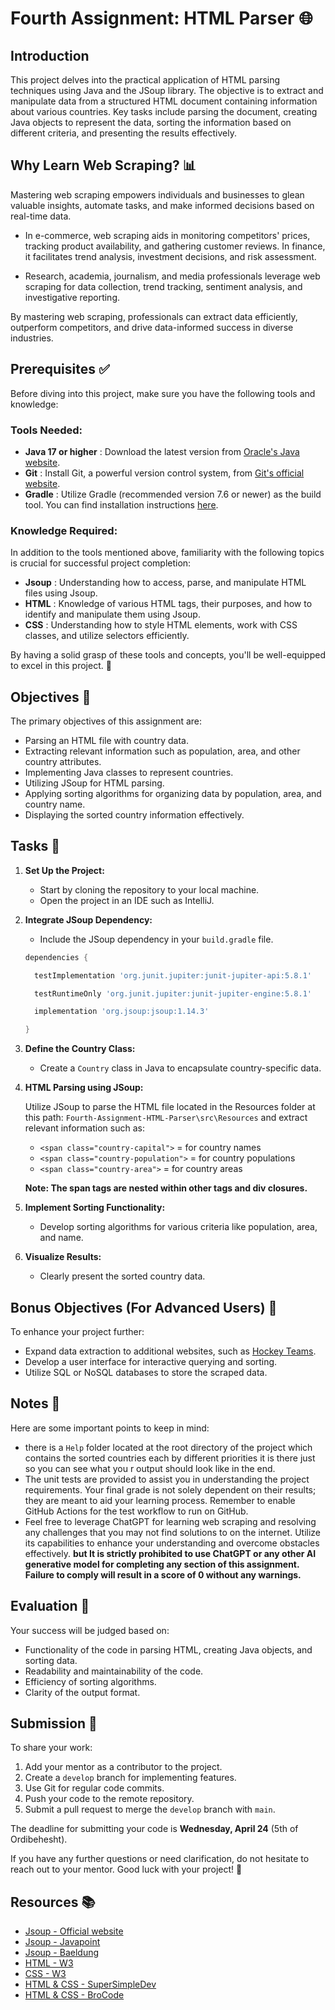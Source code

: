 # Fourth Assignment: HTML Parser 🌐

## Introduction 

This project delves into the practical application of HTML parsing techniques using Java and the JSoup library. The objective is to extract and manipulate data from a structured HTML document containing information about various countries. Key tasks include parsing the document, creating Java objects to represent the data, sorting the information based on different criteria, and presenting the results effectively.

## Why Learn Web Scraping? 📊

Mastering web scraping empowers individuals and businesses to glean valuable insights, automate tasks, and make informed decisions based on real-time data.

- In e-commerce, web scraping aids in monitoring competitors' prices, tracking product availability, and gathering customer reviews. In finance, it facilitates trend analysis, investment decisions, and risk assessment.

- Research, academia, journalism, and media professionals leverage web scraping for data collection, trend tracking, sentiment analysis, and investigative reporting.

By mastering web scraping, professionals can extract data efficiently, outperform competitors, and drive data-informed success in diverse industries.

## Prerequisites ✅

Before diving into this project, make sure you have the following tools and knowledge:

### Tools Needed:
- **Java 17 or higher** : Download the latest version from [Oracle's Java website](https://www.oracle.com/java/technologies/downloads/).
- **Git** : Install Git, a powerful version control system, from [Git's official website](https://git-scm.com/downloads).
- **Gradle** : Utilize Gradle (recommended version 7.6 or newer) as the build tool. You can find installation instructions [here](https://gradle.org/install/).

### Knowledge Required:
In addition to the tools mentioned above, familiarity with the following topics is crucial for successful project completion:
- **Jsoup** : Understanding how to access, parse, and manipulate HTML files using Jsoup.
- **HTML** : Knowledge of various HTML tags, their purposes, and how to identify and manipulate them using Jsoup.
- **CSS** : Understanding how to style HTML elements, work with CSS classes, and utilize selectors efficiently.

By having a solid grasp of these tools and concepts, you'll be well-equipped to excel in this project. 🚀

## Objectives 🎯

The primary objectives of this assignment are:

- Parsing an HTML file with country data.
- Extracting relevant information such as population, area, and other country attributes.
- Implementing Java classes to represent countries.
- Utilizing JSoup for HTML parsing.
- Applying sorting algorithms for organizing data by population, area, and country name.
- Displaying the sorted country information effectively.

## Tasks 📝

1. **Set Up the Project:**

    - Start by cloning the repository to your local machine.
    - Open the project in an IDE such as IntelliJ.

2. **Integrate JSoup Dependency:**

    - Include the JSoup dependency in your `build.gradle` file.

    ```gradle
    dependencies {

      testImplementation 'org.junit.jupiter:junit-jupiter-api:5.8.1'

      testRuntimeOnly 'org.junit.jupiter:junit-jupiter-engine:5.8.1'

      implementation 'org.jsoup:jsoup:1.14.3'

    }
    ```


3. **Define the Country Class:**

    - Create a `Country` class in Java to encapsulate country-specific data.

5. **HTML Parsing using JSoup:**

   Utilize JSoup to parse the HTML file located in the Resources folder at this path: `Fourth-Assignment-HTML-Parser\src\Resources` and extract relevant information such as:

    - `<span class="country-capital">` = for country names
    - `<span class="country-population">` = for country populations
    - `<span class="country-area">` = for country areas

   **Note: The span tags are nested within other tags and div closures.**

6. **Implement Sorting Functionality:**

    - Develop sorting algorithms for various criteria like population, area, and name.

8. **Visualize Results:**

    - Clearly present the sorted country data.

## Bonus Objectives (For Advanced Users) 🌟

To enhance your project further:

- Expand data extraction to additional websites, such as [Hockey Teams](https://www.scrapethissite.com/pages/forms/).
- Develop a user interface for interactive querying and sorting.
- Utilize SQL or NoSQL databases to store the scraped data.

## Notes 📝

Here are some important points to keep in mind:

- there is a `Help` folder located at the root directory of the project which contains the sorted countries each by different priorities it is there just so you can see what you r output should look like in the end.
- The unit tests are provided to assist you in understanding the project requirements. Your final grade is not solely dependent on their results; they are meant to aid your learning process. Remember to enable GitHub Actions for the test workflow to run on GitHub.
- Feel free to leverage ChatGPT for learning web scraping and resolving any challenges that you may not find solutions to on the internet. Utilize its capabilities to enhance your understanding and overcome obstacles effectively.
**but It is strictly prohibited to use ChatGPT or any other AI generative model for completing any section of this assignment. Failure to comply will result in a score of 0 without any warnings.**

## Evaluation 🧐

Your success will be judged based on:

- Functionality of the code in parsing HTML, creating Java objects, and sorting data.
- Readability and maintainability of the code.
- Efficiency of sorting algorithms.
- Clarity of the output format.

## Submission 📁

To share your work:

1. Add your mentor as a contributor to the project.
2. Create a `develop` branch for implementing features.
3. Use Git for regular code commits.
4. Push your code to the remote repository.
5. Submit a pull request to merge the `develop` branch with `main`.

The deadline for submitting your code is **Wednesday, April 24** (5th of Ordibehesht).

If you have any further questions or need clarification, do not hesitate to reach out to your mentor. Good luck with your project! 🌟


## Resources 📚

- [Jsoup - Official website](https://jsoup.org/cookbook/)
- [Jsoup - Javapoint](https://www.javatpoint.com/jsoup-tutorial)
- [Jsoup - Baeldung](https://www.baeldung.com/java-with-jsoup)
- [HTML - W3](https://www.w3schools.com/html/)
- [CSS - W3](https://www.w3schools.com/css/default.asp)
- [HTML & CSS - SuperSimpleDev](https://youtu.be/G3e-cpL7ofc?si=n7VZ6-SzUMqPgYH4)
- [HTML & CSS - BroCode](https://youtu.be/HGTJBPNC-Gw?si=UIfbcK-raImMT129)
